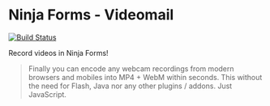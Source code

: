 # Ninja Forms - Videomail

[![Build Status](https://travis-ci.org/kjohnson/ninja-forms-videomail.svg?branch=master)](https://travis-ci.org/kjohnson/ninja-forms-videomail)

Record videos in Ninja Forms!

> Finally you can encode any webcam recordings from modern browsers and mobiles into MP4 + WebM within seconds. This without the need for Flash, Java nor any other plugins / addons. Just JavaScript.
